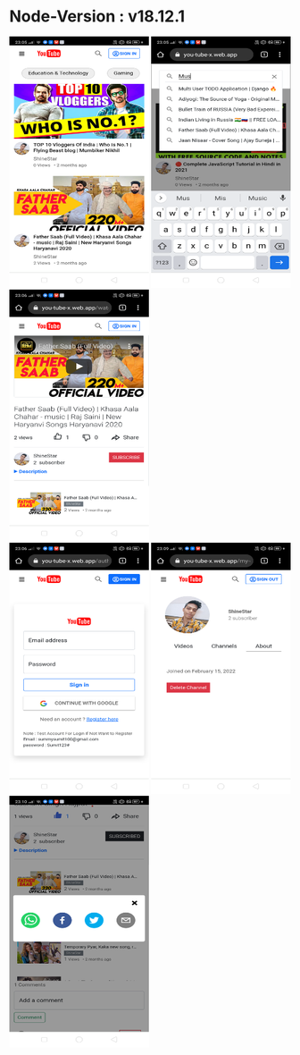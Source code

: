 # Node-Version :  v18.12.1

<div style="display:'flex'; justify-content: 'space-between';">
  <img src="my-youtube-frontend/public/youtube-1.png" width="250" height="450">
  <img src="my-youtube-frontend/public/youtube-2.png" width="250" height="450">
  <img src="my-youtube-frontend/public/youtube-3.png" width="250" height="450">
 </div>

<div style="display:'flex'; justify-content: 'space-between';">
  <img src="my-youtube-frontend/public/youtube-4.png" width="250" height="450">
  <img src="my-youtube-frontend/public/youtube-5.png" width="250" height="450">
  <img src="my-youtube-frontend/public/youtube-6.png" width="250" height="450">
</div>